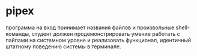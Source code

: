 # pipex
программа на вход принимает названия файлов и произвольные shell-команды, студент должен продемонстрировать умение работать с пайпами на системном уровне и реализовать функционал, идентичный штатному поведению системы в терминале.
